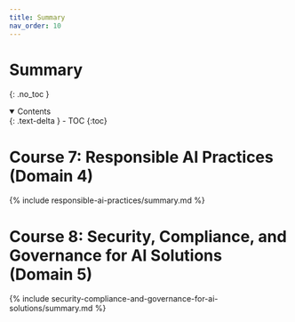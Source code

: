 ```yaml
---
title: Summary
nav_order: 10
---
```


# Summary
{: .no_toc }

<details open markdown="block">
  <summary>
    Contents
  </summary>
  {: .text-delta }
- TOC
{:toc}
</details>

# Course 7: Responsible AI Practices (Domain 4)

{% include responsible-ai-practices/summary.md %}

# Course 8: Security, Compliance, and Governance for AI Solutions (Domain 5)

{% include security-compliance-and-governance-for-ai-solutions/summary.md %}
